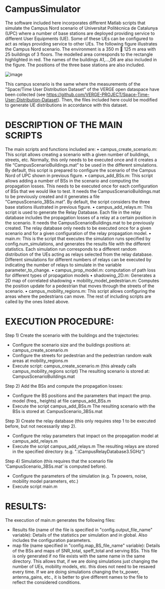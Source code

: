 # CampusSimulator

The software included here incorporates different Matlab scripts that simulate the Campus Nord scenario of Universitat Politècnica de Catalunya (UPC) where a number of base stations are deployed providing service to different User Equipments (UE). Some of these UEs can be configured to act as relays providing service to other UEs. 
The following figure illustrates the Campus Nord scenario. The environment is a 350 m  125 m area with 25 buildings of 3 floors. The modelled area corresponds to the rectangle highlighted in red. The names of the buildings A1,...,D6 are also included in the figure. The positions of the three base stations are also included.
 
![image](https://github.com/user-attachments/assets/287a624c-8f7c-4b19-aac1-fb1a4597d8d7)

This campus scenario is the same where the measurements of the "Space/Time User Distribution Dataset" of the VERGE open dataspace have been collected (see https://github.com/VERGE-PROJECT/Space-Time-User-Distribution-Dataset). Then, the files included here could be modified to generate UE distributions in accordance with this dataset.

# DESCRIPTION OF THE MAIN SCRIPTS
The main scripts and functions included are:
•	campus_create_scenario.m: This script allows creating a scenario with a given number of buildings, streets, etc. Normally, this only needs to be executed once and it creates a file “CampusScenarioBuildings.mat” to be used in the different simulations. By default, this script is prepared to configure the scenario of the Campus Nord of UPC shown in previous figure.
•	campus_add_BSs.m: This script allows adding a number of BSs in the scenario and computing the propagation losses. This needs to be executed once for each configuration of BSs that we would like to test. It needs the CampusScenarioBuildings.mat to be previously created and it generates a file "CampusScenario_3BSs.mat”. By default, the script considers the three base stations illustrated in previous figure.
•	campus_add_relays.m: This script is used to generate the Relay Database. Each file in the relay database includes the propagation losses of a relay at a certain position in the scenario. It needs the CampusScenarioBuildings.mat to be previously created. The relay database only needs to be executed once for a given scenario and for a given configuration of the relay propagation model.
•	main.m: This is the script that executes the simulation runs specified by config.num_simulations, and generates the results file with the different statistics. Each simulation run corresponds to a different random distribution of the UEs acting as relays selected from the relay database. Different simulations for different numbers of relays can be executed by indicating the number of relays to simulate in the variable parameter_to_change.
•	campus_prop_model.m: computation of path loss for different types of propagation models
•	shadowing_2D.m: Generates a 2D map of correlated shadowing
•	mobility_model_pedestrian.m: Computes the position update for a pedestrian that moves through the streets of the scenario.
•	campus_mobility_regions.m: This script allows configuring the areas where the pedestrians can move.
The rest of including scripts are called by the ones listed above.

# EXECUTION PROCEDURE:
Step 1) Create the scenario with the buildings and the trajectories:
- Configure the scenario size and the buildings positions at: campus_create_scenario.m
- Configure the streets for pedestrian and the pedestrian random walk areas at mobility_regions.m
- Execute script:  campus_create_scenario.m   (this already calls campus_mobility_regions script)
The resulting scenario is stored at:   CampusScenarioBuildings.mat

Step 2) Add the BSs and compute the propagation losses:
- Configure the BS positions and the parameters that impact the prop. model (freq., heights) at file campus_add_BSs.m
- Execute the script campus_add_BSs.m
The resulting scenario with the BSs is stored at: CampusScenario_3BSs.mat

Step 3) Create the relay database (this only requires step 1 to be executed before, but not necessarily step 2).
- Configure the relay parameters that impact on the propagation model at campus_add_relays.m
- Execute the script campus_add_relays.m
The resulting relays are stored in the specified directory (e.g.  ".\CampusRelayDatabase3.5GHz\")

Step 4) Simulation (this requires that the scenario file ‘CampusScenario_3BSs.mat’ is computed before).
- Configure the parameters of the simulation (e.g. Tx powers, noise, mobility model parameters, etc.)
- Execute script main.m 

# RESULTS:
The execution of main.m generates the following files:

- Results file (name of the file is specified in "config.output_file_name" variable): Details of the statistics per simulation and in global. Also includes the configuration parameters. 
- map file (name specified in "config.map_BS_file_name" variable): Details of the BSs and maps of SNR_total, speff_total and serving BSs. This file is only generated if no file exists with the same name in the same directory. This allows that, if we are doing simulations just changing the number of UEs, mobility models, etc. this does not need to be resaved every time. If we are doing simulations changing the tx_power, antenna_gains, etc., it is better to give different names to the file to reflect the considered conditions.

